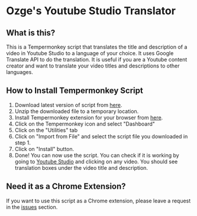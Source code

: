 # Ozge's Youtube Studio Translator

## What is this?
This is a Tempermonkey script that translates the title and description of a video in Youtube Studio to a language of your choice. It uses Google Translate API to do the translation. It is useful if you are a Youtube content creator and want to translate your video titles and descriptions to other languages.

## How to Install Tempermonkey Script
1. Download latest version of script from [here](https://github.com/shotwn/Ozges-Youtube-Studio-Translator/releases/latest).
1. Unzip the downloaded file to a temporary location.
1. Install Tempermonkey extension for your browser from [here](https://chrome.google.com/webstore/detail/tampermonkey/dhdgffkkebhmkfjojejmpbldmpobfkfo).
1. Click on the Tempermonkey icon and select "Dashboard"
1. Click on the "Utilities" tab
1. Click on "Import from File" and select the script file you downloaded in step 1.
1. Click on "Install" button.
1. Done! You can now use the script. You can check if it is working by going to [Youtube Studio](https://studio.youtube.com/) and clicking on any video. You should see translation boxes under the video title and description.

## Need it as a Chrome Extension?
If you want to use this script as a Chrome extension, please leave a request in the [issues](https://github.com/shotwn/Ozges-Youtube-Studio-Translator/issues) section.